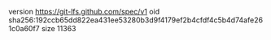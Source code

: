 version https://git-lfs.github.com/spec/v1
oid sha256:192ccb65dd822ea431ee53280b3d9f4179ef2b4cfdf4c5b4d74afe261c0a60f7
size 11363
